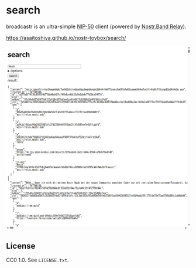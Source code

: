 # search

broadcastr is an ultra-simple [NIP-50](https://github.com/nostr-protocol/nips/blob/master/50.md) client (powered by [Nostr.Band Relay](https://relay.nostr.band/index.html)).

https://asaitoshiya.github.io/nostr-toybox/search/

<kbd>![screenshot.png](screenshot.png)</kbd>


## License

CC0 1.0. See `LICENSE.txt`.
